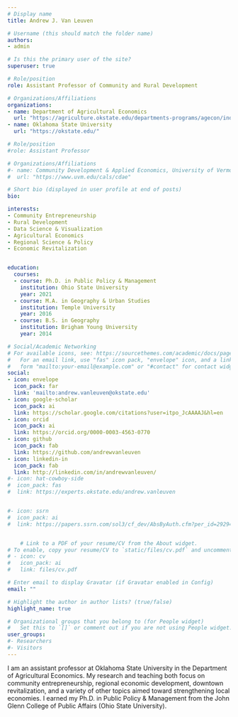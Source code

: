 ```yaml
---
# Display name
title: Andrew J. Van Leuven

# Username (this should match the folder name)
authors:
- admin

# Is this the primary user of the site?
superuser: true

# Role/position
role: Assistant Professor of Community and Rural Development

# Organizations/Affiliations
organizations:
- name: Department of Agricultural Economics
  url: "https://agriculture.okstate.edu/departments-programs/agecon/index.html"
- name: Oklahoma State University
  url: "https://okstate.edu/"

# Role/position
#role: Assistant Professor

# Organizations/Affiliations
#- name: Community Development & Applied Economics, University of Vermont
#  url: "https://www.uvm.edu/cals/cdae"

# Short bio (displayed in user profile at end of posts)
bio:

interests:
- Community Entrepreneurship
- Rural Development
- Data Science & Visualization
- Agricultural Economics
- Regional Science & Policy
- Economic Revitalization


education:
  courses:
  - course: Ph.D. in Public Policy & Management
    institution: Ohio State University
    year: 2021
  - course: M.A. in Geography & Urban Studies
    institution: Temple University
    year: 2016
  - course: B.S. in Geography
    institution: Brigham Young University
    year: 2014

# Social/Academic Networking
# For available icons, see: https://sourcethemes.com/academic/docs/page-builder/#icons
#   For an email link, use "fas" icon pack, "envelope" icon, and a link in the
#   form "mailto:your-email@example.com" or "#contact" for contact widget.
social:
- icon: envelope
  icon_pack: far
  link: 'mailto:andrew.vanleuven@okstate.edu'
- icon: google-scholar
  icon_pack: ai
  link: https://scholar.google.com/citations?user=itpo_JcAAAAJ&hl=en
- icon: orcid
  icon_pack: ai
  link: https://orcid.org/0000-0003-4563-0770
- icon: github
  icon_pack: fab
  link: https://github.com/andrewvanleuven
- icon: linkedin-in
  icon_pack: fab
  link: http://linkedin.com/in/andrewvanleuven/
#- icon: hat-cowboy-side
#  icon_pack: fas
#  link: https://experts.okstate.edu/andrew.vanleuven


#- icon: ssrn
#  icon_pack: ai
#  link: https://papers.ssrn.com/sol3/cf_dev/AbsByAuth.cfm?per_id=2929472


    # Link to a PDF of your resume/CV from the About widget.
# To enable, copy your resume/CV to `static/files/cv.pdf` and uncomment the lines below.
# - icon: cv
#   icon_pack: ai
#   link: files/cv.pdf

# Enter email to display Gravatar (if Gravatar enabled in Config)
email: ""

# Highlight the author in author lists? (true/false)
highlight_name: true

# Organizational groups that you belong to (for People widget)
#   Set this to `[]` or comment out if you are not using People widget.
user_groups:
#- Researchers
#- Visitors
---
```


I am an assistant professor at Oklahoma State University in the Department of Agricultural Economics. My research and teaching both focus on community entrepreneurship, regional economic development, downtown revitalization, and a variety of other topics aimed toward strengthening local economies. I earned my Ph.D. in Public Policy & Management from the John Glenn College of Public Affairs (Ohio State University).
